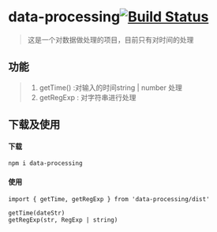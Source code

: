 # data-processing[![Build Status](https://travis-ci.org/Aisanyi/dataProcessing.svg?branch=master)](https://travis-ci.org/Aisanyi/dataProcessing)
> 这是一个对数据做处理的项目，目前只有对时间的处理

## 功能
> 1. getTime() :对输入的时间string | number 处理
> 2. getRegExp : 对字符串进行处理
## 下载及使用
#### 下载
```
npm i data-processing
```
#### 使用
```
import { getTime, getRegExp } from 'data-processing/dist'

getTime(dateStr)
getRegExp(str, RegExp | string)
```

